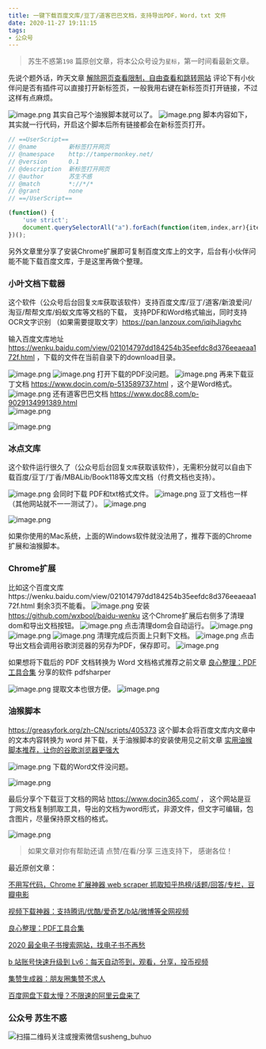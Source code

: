 ```yaml
---
title: 一键下载百度文库/豆丁/道客巴巴文档，支持导出PDF，Word，txt 文件
date: 2020-11-27 19:11:15
tags:
- 公众号
---
```

> 苏生不惑第`198` 篇原创文章，将本公众号设为`星标`，第一时间看最新文章。

先说个题外话，昨天文章 [解除网页查看限制，自由查看和跳转网站](https://mp.weixin.qq.com/s/q17hBoWiFX1tct6ep7539A) 评论下有小伙伴问是否有插件可以直接打开新标签页，一般我用右键在新标签页打开链接，不过这样有点麻烦。

![image.png](https://upload-images.jianshu.io/upload_images/23152173-3207b1dff2c4a993.png?imageMogr2/auto-orient/strip%7CimageView2/2/w/1240)
其实自己写个油猴脚本就可以了。
![image.png](https://upload-images.jianshu.io/upload_images/23152173-611c8a5c96775f21.png?imageMogr2/auto-orient/strip%7CimageView2/2/w/1240)
脚本内容如下，其实就一行代码，开启这个脚本后所有链接都会在新标签页打开。
```js
// ==UserScript==
// @name         新标签打开网页
// @namespace    http://tampermonkey.net/
// @version      0.1
// @description  新标签打开网页
// @author       苏生不惑
// @match        *://*/*
// @grant        none
// ==/UserScript==

(function() {
    'use strict';
    document.querySelectorAll("a").forEach(function(item,index,arr){item.target='_blank';});
})();
```

另外文章里分享了安装Chrome扩展即可复制百度文库上的文字，后台有小伙伴问能不能下载百度文库，于是这里再做个整理。

### 小叶文档下载器 
这个软件（公众号后台回复`文库`获取该软件）支持百度文库/豆丁/道客/新浪爱问/淘豆/帮帮文库/蚂蚁文库等文档的下载， 支持PDF和Word格式输出，同时支持OCR文字识别 （如果需要提取文字）https://pan.lanzoux.com/iqihJiagvhc    

输入百度文库地址 https://wenku.baidu.com/view/021014797dd184254b35eefdc8d376eeaeaa172f.html ，下载的文件在当前自录下的download目录。

![image.png](https://upload-images.jianshu.io/upload_images/23152173-a2ddbfd88d61c411.png?imageMogr2/auto-orient/strip%7CimageView2/2/w/1240)
![image.png](https://upload-images.jianshu.io/upload_images/23152173-fdaba414d911b0eb.png?imageMogr2/auto-orient/strip%7CimageView2/2/w/1240)
打开下载的PDF没问题。
![image.png](https://upload-images.jianshu.io/upload_images/23152173-6e960a5b5d9560ae.png?imageMogr2/auto-orient/strip%7CimageView2/2/w/1240)
再来下载豆丁文档 https://www.docin.com/p-513589737.html ，这个是Word格式。
![image.png](https://upload-images.jianshu.io/upload_images/23152173-780eea0febb19003.png?imageMogr2/auto-orient/strip%7CimageView2/2/w/1240)
还有道客巴巴文档 https://www.doc88.com/p-9029134991389.html  
![image.png](https://upload-images.jianshu.io/upload_images/23152173-e20f16fd61602b05.png?imageMogr2/auto-orient/strip%7CimageView2/2/w/1240)
 
![image.png](https://upload-images.jianshu.io/upload_images/23152173-2fe529efccaa6a74.png?imageMogr2/auto-orient/strip%7CimageView2/2/w/1240)

### 冰点文库 
这个软件运行很久了（公众号后台回复`文库`获取该软件），无需积分就可以自由下载百度/豆丁/丁香/MBALib/Book118等文库文档（付费文档也支持）。


![image.png](https://upload-images.jianshu.io/upload_images/23152173-e624cfbde8f92227.png?imageMogr2/auto-orient/strip%7CimageView2/2/w/1240)
会同时下载 PDF和txt格式文件。
![image.png](https://upload-images.jianshu.io/upload_images/23152173-2fb7bb6c80116362.png?imageMogr2/auto-orient/strip%7CimageView2/2/w/1240)
豆丁文档也一样（其他网站就不一一测试了）。
![image.png](https://upload-images.jianshu.io/upload_images/23152173-4955e7ee5c39f943.png?imageMogr2/auto-orient/strip%7CimageView2/2/w/1240)

![image.png](https://upload-images.jianshu.io/upload_images/23152173-e1e776aa138a6d45.png?imageMogr2/auto-orient/strip%7CimageView2/2/w/1240)

如果你使用的Mac系统，上面的Windows软件就没法用了，推荐下面的Chrome扩展和油猴脚本。

### Chrome扩展
比如这个百度文库https://wenku.baidu.com/view/021014797dd184254b35eefdc8d376eeaeaa172f.html  剩余3页不能看。
![image.png](https://upload-images.jianshu.io/upload_images/23152173-57ff63b67933f741.png?imageMogr2/auto-orient/strip%7CimageView2/2/w/1240)
安装 https://github.com/wxbool/baidu-wenku 这个Chrome扩展后右侧多了清理dom和导出文档按钮。
![image.png](https://upload-images.jianshu.io/upload_images/23152173-84e2beaa3c9dddbc.png?imageMogr2/auto-orient/strip%7CimageView2/2/w/1240)
点击清理dom会自动运行。
![image.png](https://upload-images.jianshu.io/upload_images/23152173-3e36ac1c02a1efa7.png?imageMogr2/auto-orient/strip%7CimageView2/2/w/1240)
![image.png](https://upload-images.jianshu.io/upload_images/23152173-734f651539babe71.png?imageMogr2/auto-orient/strip%7CimageView2/2/w/1240)
![image.png](https://upload-images.jianshu.io/upload_images/23152173-3b727bbdf8eaa6e1.png?imageMogr2/auto-orient/strip%7CimageView2/2/w/1240)
清理完成后页面上只剩下文档。
![image.png](https://upload-images.jianshu.io/upload_images/23152173-a402d01bb214b521.png?imageMogr2/auto-orient/strip%7CimageView2/2/w/1240)
点击导出文档会调用谷歌浏览器的另存为PDF，保存即可。
![image.png](https://upload-images.jianshu.io/upload_images/23152173-08f5c59d5b8ece67.png?imageMogr2/auto-orient/strip%7CimageView2/2/w/1240)

如果想将下载后的 PDF 文档转换为 Word 文档格式推荐之前文章 [良心整理：PDF工具合集](https://mp.weixin.qq.com/s/j88qrbHF9k-h7zrgfD87iw)
 分享的软件 pdfsharper 

![image.png](https://upload-images.jianshu.io/upload_images/23152173-5a6995a3e2a84384.png?imageMogr2/auto-orient/strip%7CimageView2/2/w/1240)
提取文本也很方便。
![image.png](https://upload-images.jianshu.io/upload_images/23152173-0839ed5e2ba2b08d.png?imageMogr2/auto-orient/strip%7CimageView2/2/w/1240)
 
 
### 油猴脚本
https://greasyfork.org/zh-CN/scripts/405373 这个脚本会将百度文库内文章中的文本内容转换为 word 并下载，关于油猴脚本的安装使用见之前文章 [实用油猴脚本推荐，让你的谷歌浏览器更强大](https://mp.weixin.qq.com/s/4sCwNc4fz7IxlL8XfY95rQ) 

![image.png](https://upload-images.jianshu.io/upload_images/23152173-ac3df6be28e84bea.png?imageMogr2/auto-orient/strip%7CimageView2/2/w/1240)
下载的Word文件没问题。

![image.png](https://upload-images.jianshu.io/upload_images/23152173-7fadec21a8fe3a30.png?imageMogr2/auto-orient/strip%7CimageView2/2/w/1240)

最后分享个下载豆丁文档的网站 https://www.docin365.com/ ， 这个网站是豆丁网文档复制抓取工具，导出的文档为word形式，非源文件，但文字可编辑，包含图片，尽量保持原文档的格式。

![image.png](https://upload-images.jianshu.io/upload_images/23152173-01c84e2598cb3b8b.png?imageMogr2/auto-orient/strip%7CimageView2/2/w/1240)

>  如果文章对你有帮助还请 点赞/在看/分享 三连支持下， 感谢各位！

最近原创文章：

[不用写代码，Chrome 扩展神器 web scraper 抓取知乎热榜/话题/回答/专栏，豆瓣电影](https://mp.weixin.qq.com/s/1PVwF-vtVizWSkiNXNkAkg)

[视频下载神器：支持腾讯/优酷/爱奇艺/b站/微博等全网视频](https://mp.weixin.qq.com/s/n9ddxx6Zu5hC7cqEXRnMOg)

[良心整理：PDF工具合集](https://mp.weixin.qq.com/s/j88qrbHF9k-h7zrgfD87iw)

[2020 最全电子书搜索网站，找电子书不再愁](https://mp.weixin.qq.com/s/pt0hCthceThMZVU0Ht89AA)

[b 站账号快速升级到 Lv6：每天自动签到，观看，分享，投币视频 ](https://mp.weixin.qq.com/s/Agh5EAgkd6__jq3J6CCNlA)

[集赞生成器：朋友圈集赞不求人](https://mp.weixin.qq.com/s/Zjhap47PGpIhQi79gkekCg)

[百度网盘下载太慢？不限速的阿里云盘来了](https://mp.weixin.qq.com/s/-UlmFs6mj0ZUocFtEbWNFg)

### 公众号 苏生不惑
 ![扫描二维码关注或搜索微信susheng_buhuo](https://upload-images.jianshu.io/upload_images/17817191-6e0079f95d4c0338.jpg?imageMogr2/auto-orient/strip%7CimageView2/2/w/1240)
